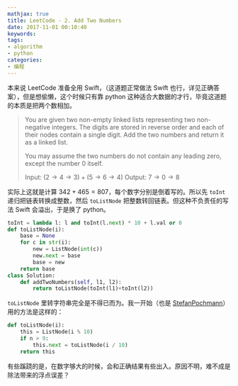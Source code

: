 ```yaml
---
mathjax: true
title: LeetCode - 2. Add Two Numbers
date: 2017-11-01 00:10:40
keywords:
tags:
- algorithm
- python
categories:
- 编程
---
```


本来说 LeetCode 准备全用 Swift，（这道题正常做法 Swift 也行，详见正确答案），但是想偷懒，这个时候只有靠 python 这种适合大数据的才行，毕竟这道题的本质是把两个数相加。

<!-- more -->

> You are given two non-empty linked lists representing two non-negative integers. The digits are stored in reverse order and each of their nodes contain a single digit. Add the two numbers and return it as a linked list.
>
> You may assume the two numbers do not contain any leading zero, except the number 0 itself.
>
> Input: $(2 \to 4 \to 3) + (5 \to 6 \to 4)$
> Output: $7 \to 0 \to 8$

实际上这就是计算 $342 + 465 = 807$，每个数字分别是倒着写的。所以先 `toInt` 递归把链表转换成整数，然后 `toListNode` 把整数转回链表。但这种不负责任的写法 Swift 会溢出，于是换了 python。

```python
toInt = lambda l: l and toInt(l.next) * 10 + l.val or 0
def toListNode(i):
    base = None
    for c in str(i):
        new = ListNode(int(c))
        new.next = base
        base = new
    return base
class Solution:
    def addTwoNumbers(self, l1, l2):
        return toListNode(toInt(l1)+toInt(l2))
```

`toListNode` 里转字符串完全是不得已而为。我一开始（也是 [StefanPochmann](https://discuss.leetcode.com/topic/14575/python-for-the-win)）用的方法是这样的：

```python
def toListNode(i):
    this = ListNode(i % 10)
    if n > 9:
        this.next = toListNode(i / 10)
    return this
```

有些蹊跷的是，在数字够大的时候，会和正确结果有些出入。原因不明，难不成是除法带来的浮点误差？
